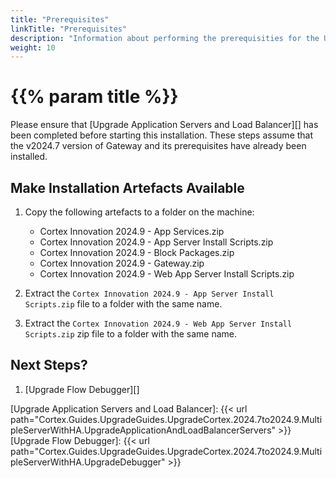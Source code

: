 ```yaml
---
title: "Prerequisites"
linkTitle: "Prerequisites"
description: "Information about performing the prerequisities for the Upgrade of the Web Application Server."
weight: 10
---
```


# {{% param title %}}

Please ensure that [Upgrade Application Servers and Load Balancer][] has been completed before starting this installation. These steps assume that the v2024.7 version of Gateway and its prerequisites have already been installed.

## Make Installation Artefacts Available

1. Copy the following artefacts to a folder on the machine:

   * Cortex Innovation 2024.9 - App Services.zip
   * Cortex Innovation 2024.9 - App Server Install Scripts.zip
   * Cortex Innovation 2024.9 - Block Packages.zip
   * Cortex Innovation 2024.9 - Gateway.zip
   * Cortex Innovation 2024.9 - Web App Server Install Scripts.zip

1. Extract the `Cortex Innovation 2024.9 - App Server Install Scripts.zip` file to a folder with the same name.
1. Extract the `Cortex Innovation 2024.9 - Web App Server Install Scripts.zip` zip file to a folder with the same name.

## Next Steps?

1. [Upgrade Flow Debugger][]

[Upgrade Application Servers and Load Balancer]: {{< url path="Cortex.Guides.UpgradeGuides.UpgradeCortex.2024.7to2024.9.MultipleServerWithHA.UpgradeApplicationAndLoadBalancerServers" >}}
[Upgrade Flow Debugger]: {{< url path="Cortex.Guides.UpgradeGuides.UpgradeCortex.2024.7to2024.9.MultipleServerWithHA.UpgradeDebugger" >}}
